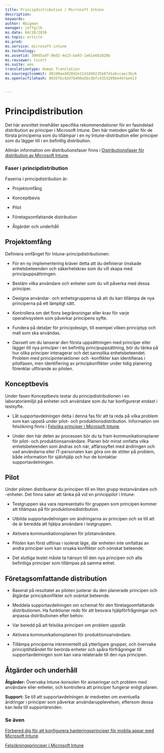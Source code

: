 ```yaml
---
title: Principdistribution | Microsoft Intune
description: 
keywords: 
author: Nbigman
manager: jeffgilb
ms.date: 04/28/2016
ms.topic: article
ms.prod: 
ms.service: microsoft-intune
ms.technology: 
ms.assetid: 390d5adf-86d2-4e23-ba93-1e61e6b1028b
ms.reviewer: tscott
ms.suite: ems
translationtype: Human Translation
ms.sourcegitcommit: d82d0ae4820d2e2141848235b8741abccaec3bc6
ms.openlocfilehash: 8935fbc42d7b406a5bcdbfc4353209b4447ae413


---
```


# Principdistribution
Det här avsnittet innehåller specifika rekommendationer för en fasindelad distribution av principer i Microsoft Intune. Den här metoden gäller för de första principerna som du tillämpar i en ny Intune-distribution eller principer som du lägger till i en befintlig distribution.

Allmän information om distributionsfaser finns i [Distributionsfaser för distribution av Microsoft Intune](rollout-phases-for-microsoft-intune-deployment.md).

### Faser i principdistribution
Faserna i principdistribution är:

-   Projektomfång

-   Konceptbevis

-   Pilot

-   Företagsomfattande distribution

-   Åtgärder och underhåll

## Projektomfång
Definiera omfånget för Intune-principdistributionen:

-   För en ny implementering kräver detta att du definierar önskade enhetsbeteenden och säkerhetskrav som du vill skapa med principuppsättningen.

-   Bestäm vilka användare och enheter som du vill påverka med dessa principer.

-   Designa användar- och enhetsgrupperna så att du kan tillämpa de nya principerna på ett lämpligt sätt.

-   Kontrollera om det finns begränsningar eller krav för varje operativsystem som påverkar principens syfte.

-   Fundera på detaljer för principdesign, till exempel vilken principtyp och mall som ska användas.

-   Oavsett om du lanserar den första uppsättningen med principer eller lägger till nya principer i en befintlig principuppsättning, bör du tänka på hur olika principer interagerar och det sannolika enhetsbeteendet. Problem med principinteraktioner och -konflikter kan identifieras i pilotfasen, men identifiering av principkonflikter under tidig planering förenklar utförande av piloten.

## Konceptbevis
Under fasen Konceptbevis testar du principdistributionen i en laboratoriemiljö på enheter och användare som du har konfigurerat endast i testsyfte.

-   Låt supportavdelningen delta i denna fas för att ta reda på vilka problem som kan uppstå under pilot- och produktionsdistribution. Information om felsökning finns i [Felsöka principer i Microsoft Intune](/intune/troubleshoot/troubleshoot-policies-in-microsoft-intune).

-   Under den här delen av processen bör du ta fram kommunikationsplaner för pilot- och produktionsanvändare. Planen bör minst omfatta vilka enhetsbeteenden som ändras och när, affärssyftet med ändringen och vad användarna eller IT-personalen kan göra om de stöter på problem, både information för självhjälp och hur de kontaktar supportavdelningen.

## Pilot
Under piloten distribuerar du principen till en liten grupp testanvändare och -enheter. Det finns saker att tänka på vid en princippilot i Intune:

-   Testgruppen ska vara representativ för gruppen som principen kommer att tillämpas på för produktionsdistribution.

-   Utbilda supportavdelningen om ändringarna av principen och se till att de är beredda att hjälpa användare i testgruppen.

-   Aktivera kommunikationsplanen för pilotanvändare.

-   Piloten kan först utföras i isolerat läge, där enheten inte omfattas av andra principer som kan orsaka konflikter och oönskat beteende.

-   Det slutliga testet måste ta hänsyn till den nya principen och alla befintliga principer som tillämpas på samma enhet.

## Företagsomfattande distribution

-   Baserat på resultatet av piloten justerar du den planerade principen och åtgärdar principkonflikter och oväntat beteende.

-   Meddela supportavdelningen om schemat för den företagsomfattande distributionen. Ha funktioner redo för att besvara hjälpförfrågningar och anpassa distributionen efter behov.

-   Var beredd på att felsöka principen om problem uppstår.

-   Aktivera kommunikationsplanen för produktionsanvändare.

-   Tillämpa principerna inkrementellt på ytterligare grupper, och övervaka principtillståndet för berörda enheter och spåra förfrågningar till supportavdelningen som kan vara relaterade till den nya principen.

## Åtgärder och underhåll
**Åtgärder:** Övervaka Intune-konsolen för aviseringar och problem med användare eller enheter, och kontrollera att principer fungerar enligt planen.

**Support:** Se till att supportavdelningen är medveten om eventuella ändringar i principer som påverkar användarupplevelsen, eftersom dessa kan leda till supportärenden.


### Se även
[Förbered dig för att konfigurera hanteringsprinciper för mobila appar med Microsoft Intune](/intune/deploy-use/get-ready-to-configure-mobile-app-management-policies-with-microsoft-intune)

[Felsökningsprinciper i Microsoft Intune](/intune/troubleshoot/troubleshoot-policies-in-microsoft-intune)



<!--HONumber=Jun16_HO4-->



